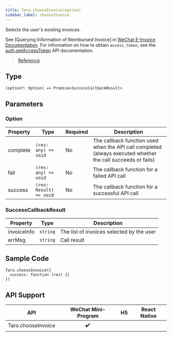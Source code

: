```yaml
---
title: Taro.chooseInvoice(option)
sidebar_label: chooseInvoice
---
```


Selects the user's existing invoices.

See [Querying Information of Reimbursed Invoice] in [WeChat E-Invoice Documentation](https://developers.weixin.qq.com/doc/offiaccount/WeChat_Invoice/E_Invoice/Reimburser_API_List.html). For information on how to obtain `access_token`, see the [auth.getAccessToken](https://developers.weixin.qq.com/miniprogram/en/dev/api-backend/open-api/access-token/auth.getAccessToken.html) API documentation.

> [Reference](https://developers.weixin.qq.com/miniprogram/dev/api/open-api/invoice/wx.chooseInvoice.html)

## Type

```tsx
(option?: Option) => Promise<SuccessCallbackResult>
```

## Parameters

### Option

<table>
  <thead>
    <tr>
      <th>Property</th>
      <th>Type</th>
      <th style={{ textAlign: "center"}}>Required</th>
      <th>Description</th>
    </tr>
  </thead>
  <tbody>
    <tr>
      <td>complete</td>
      <td><code>(res: any) =&gt; void</code></td>
      <td style={{ textAlign: "center"}}>No</td>
      <td>The callback function used when the API call completed (always executed whether the call succeeds or fails)</td>
    </tr>
    <tr>
      <td>fail</td>
      <td><code>(res: any) =&gt; void</code></td>
      <td style={{ textAlign: "center"}}>No</td>
      <td>The callback function for a failed API call</td>
    </tr>
    <tr>
      <td>success</td>
      <td><code>(res: Result) =&gt; void</code></td>
      <td style={{ textAlign: "center"}}>No</td>
      <td>The callback function for a successful API call</td>
    </tr>
  </tbody>
</table>

### SuccessCallbackResult

<table>
  <thead>
    <tr>
      <th>Property</th>
      <th>Type</th>
      <th>Description</th>
    </tr>
  </thead>
  <tbody>
    <tr>
      <td>invoiceInfo</td>
      <td><code>string</code></td>
      <td>The list of invoices selected by the user</td>
    </tr>
    <tr>
      <td>errMsg</td>
      <td><code>string</code></td>
      <td>Call result</td>
    </tr>
  </tbody>
</table>

## Sample Code

```tsx
Taro.chooseInvoice({
  success: function (res) {}
})
```

## API Support

|        API         | WeChat Mini-Program | H5 | React Native |
|:------------------:|:-------------------:|:--:|:------------:|
| Taro.chooseInvoice |         ✔️          |    |              |
